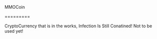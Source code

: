 MMOCoin

=========

CryptoCurrency that is in the works, Infection Is Still Conatined! Not to be used yet!

